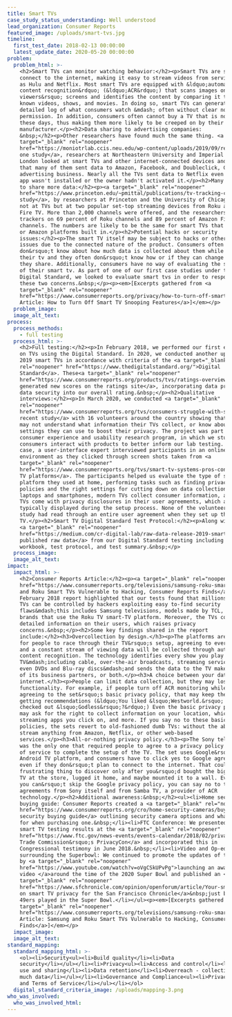 ```yaml
---
title: Smart TVs
case_study_status_understanding: Well understood
lead_organization: Consumer Reports
featured_image: /uploads/smart-tvs.jpg
timeline:
  first_test_date: 2018-02-13 00:00:00
  latest_update_date: 2020-05-20 00:00:00
problem:
  problem_html: >-
    <h2>Smart TVs can monitor watching behavior:</h2><p>Smart TVs are sets that
    connect to the internet, making it easy to stream videos from services such
    as Hulu and Netflix. Most smart TVs are equipped with &ldquo;automated
    content recognition&rdquo; (&ldquo;ACR&rdquo;) that scans images on
    viewers&rsquo; screens and identifies the content by comparing it to its own
    known videos, shows, and movies. In doing so, smart TVs can generate a
    detailed log of what consumers watch &mdash; often without clear notice or
    permission. In addition, consumers often cannot buy a TV that is not smart
    these days, thus making them more likely to be creeped on by their TV
    manufacturer.</p><h2>Data sharing to advertising companies:
    &nbsp;</h2><p>Other researchers have found much the same thing. <a
    target="_blank" rel="noopener"
    href="https://moniotrlab.ccis.neu.edu/wp-content/uploads/2019/09/ren-imc19.pdf">In
    one study</a>, researchers at Northeastern University and Imperial College
    London looked at smart TVs and other internet-connected devices and found
    that many of them sent data to Amazon, Facebook, and Doubleclick, Google's
    advertising business. Nearly all the TVs sent data to Netflix even if the
    app wasn't installed or the owner hadn't activated it.</p><h2>Many channels
    to share more data:</h2><p><a target="_blank" rel="noopener"
    href="https://www.princeton.edu/~pmittal/publications/tv-tracking-ccs19.pdf">Another
    study</a>, by researchers at Princeton and the University of Chicago, looked
    not at TVs but at two popular set-top streaming devices from Roku and Amazon
    Fire TV. More than 2,000 channels were offered, and the researchers found
    trackers on 69 percent of Roku channels and 89 percent of Amazon Fire TV
    channels. The numbers are likely to be the same for smart TVs that have Roku
    or Amazon platforms built in.</p><h2>Potential hacks or security
    issues:</h2><p>The smart TV itself may be subject to hacks or other security
    issues due to the connected nature of the product. Consumers often
    don&rsquo;t know about how much data is collected about them while they use
    their tv and they often don&rsquo;t know how or if they can change how much
    they share. Additionally, consumers have no way of evaluating the security
    of their smart tv. As part of one of our first case studies under the
    Digital Standard, we looked to evaluate smart tvs in order to respond to
    these two concerns.&nbsp;</p><p><em>[Excerpts gathered from <a
    target="_blank" rel="noopener"
    href="https://www.consumerreports.org/privacy/how-to-turn-off-smart-tv-snooping-features/">CR
    Article: How to Turn Off Smart TV Snooping Features</a>]</em></p>
  problem_image:
  image_alt_text:
process:
  process_methods:
    - full testing
  process_html: >-
    <h2>Full testing:</h2><p>In February 2018, we performed our first ever tests
    on TVs using the Digital Standard. In 2020, we conducted another update on
    2019 smart TVs in accordance with criteria of the <a target="_blank"
    rel="noopener" href="https://www.thedigitalstandard.org/">Digital
    Standard</a>. These<a target="_blank" rel="noopener"
    href="https://www.consumerreports.org/products/tvs/ratings-overview/">
    generated new scores on the ratings site</a>, incorporating data privacy and
    data security into our overall rating.&nbsp;</p><h2>Qualitative
    interviews:</h2><p>In March 2020, we conducted <a target="_blank"
    rel="noopener"
    href="https://www.consumerreports.org/tvs/consumers-struggle-with-smart-tv-privacy-settings/">a
    recent study</a> with 16 volunteers around the country showing that people
    may not understand what information their TVs collect, or know about
    settings they can use to boost their privacy. The project was part of CR's
    consumer experience and usability research program, in which we study how
    consumers interact with products to better inform our lab testing. In this
    case, a user-interface expert interviewed participants in an online
    environment as they clicked through screen shots taken from <a
    target="_blank" rel="noopener"
    href="https://www.consumerreports.org/tvs/smart-tv-systems-pros-cons/">smart
    TV platforms</a>. The participants helped us evaluate the type of smart TV
    platform they used at home, performing tasks such as finding privacy
    policies and the right settings for cutting down on data collection. Like
    laptops and smartphones, modern TVs collect consumer information, and the
    TVs come with privacy disclosures in their user agreements, which are
    typically displayed during the setup process. None of the volunteers in our
    study had read through an entire user agreement when they set up their
    TV.</p><h2>Smart TV Digital Standard Test Protocol:</h2><p>Along with this,
    <a target="_blank" rel="noopener"
    href="https://medium.com/cr-digital-lab/raw-data-release-2019-smart-tv-testing-9dc211cdb3a3">we
    published raw data</a> from our Digital Standard testing including the
    workbook, test protocol, and test summary.&nbsp;</p>
  process_image:
  image_alt_text:
impact:
  impact_html: >-
    <h2>Consumer Reports Article:</h2><p><a target="_blank" rel="noopener"
    href="https://www.consumerreports.org/televisions/samsung-roku-smart-tvs-vulnerable-to-hacking-consumer-reports-finds/">Samsung
    and Roku Smart TVs Vulnerable to Hacking, Consumer Reports Finds</a>. This
    February 2018 report highlighted that our tests found that millions of smart
    TVs can be controlled by hackers exploiting easy to-find security
    flaws&mdash;this includes Samsung televisions, models made by TCL, and other
    brands that use the Roku TV smart-TV platform. Moreover, the TVs collect
    detailed information on their users, which raises privacy
    concerns.&nbsp;</p><h2>Some key findings shared in the report
    include:</h2><h3>Overcollection by design.</h3><p>The platforms are designed
    for people to race through their TV&rsquo;s setup, agreeing to everything,
    and a constant stream of viewing data will be collected through automatic
    content recognition. The technology identifies every show you play on the
    TV&mdash;including cable, over-the-air broadcasts, streaming services, and
    even DVDs and Blu-ray discs&mdash;and sends the data to the TV maker or one
    of its business partners, or both.</p><h3>A choice between your data or your
    internet.</h3><p>People can limit data collection, but they may lose
    functionality. For example, if people turn off ACR monitoring while still
    agreeing to the set&rsquo;s basic privacy policy, that may keep them from
    getting recommendations (&ldquo;You liked &lsquo;Westworld.&rsquo; Have you
    checked out &lsquo;Godless&rsquo;?&rdquo;) Even the basic privacy policies
    may ask for the right to collect information on your location, which
    streaming apps you click on, and more. If you say no to these basic
    policies, the sets revert to old-fashioned dumb TVs: without the ability to
    stream anything from Amazon, Netflix, or other web-based
    services.</p><h3>All-or-nothing privacy policy.</h3><p>The Sony television
    was the only one that required people to agree to a privacy policy and terms
    of service to complete the setup of the TV. The set uses Google&rsquo;s
    Android TV platform, and consumers have to click yes to Google agreements,
    even if they don&rsquo;t plan to connect to the internet. That could be a
    frustrating thing to discover only after you&rsquo;d bought the big-screen
    TV at the store, lugged it home, and maybe mounted it to a wall. Even though
    you can&rsquo;t skip the Google privacy policy, you can say no to the user
    agreements from Sony itself and from Samba TV, a provider of ACR
    technology.</p><h2>Additional awareness:&nbsp;</h2><ul><li>Home security
    buying guide: Consumer Reports created a <a target="_blank" rel="noopener"
    href="https://www.consumerreports.org/cro/home-security-cameras/buying-guide/index.htm">home
    security buying guide</a> outlining security camera options and what to look
    for when purchasing one.&nbsp;</li><li>FTC Conference: We presented the
    smart TV testing results at the <a target="_blank" rel="noopener"
    href="https://www.ftc.gov/news-events/events-calendar/2018/02/privacycon-2018">Federal
    Trade Commission&rsquo;s PrivacyCon</a> and incorporated this in
    Congressional testimony in June 2018.&nbsp;</li><li>Video and Op-ed
    surrounding the Superbowl: We continued to promote the updates of this work
    by <a target="_blank" rel="noopener"
    href="https://www.youtube.com/watch?v=oVgCSkUPvPg">launching an awareness
    video </a>around the time of the 2020 Super Bowl and published an <a
    target="_blank" rel="noopener"
    href="https://www.sfchronicle.com/opinion/openforum/article/Your-smart-TV-is-watching-you-back-15012209.php">op-ed
    on smart TV privacy for the San Francisco Chronicle</a>&nbsp;just before the
    49ers played in the Super Bowl.</li></ul><p><em>[Excerpts gathered from <a
    target="_blank" rel="noopener"
    href="https://www.consumerreports.org/televisions/samsung-roku-smart-tvs-vulnerable-to-hacking-consumer-reports-finds/">CR
    Article: Samsung and Roku Smart TVs Vulnerable to Hacking, Consumer Reports
    Finds</a>]</em></p>
  impact_image:
  image_alt_text:
standard_mapping:
  standard_mapping_html: >-
    <ol><li>Security<ul><li>Build quality</li><li>Data
    security</li></ul></li><li>Privacy<ul><li>Access and control</li><li>Data
    use and sharing</li><li>Data retention</li><li>Overreach - collecting too
    much data</li></ul></li><li>Governance and Compliance<ul><li>Privacy Policy
    and Terms of Service</li></ul></li></ol>
  digital_standard_criteria_image: /uploads/mapping-3.png
who_was_involved:
  who_was_involved_html:
---
```


